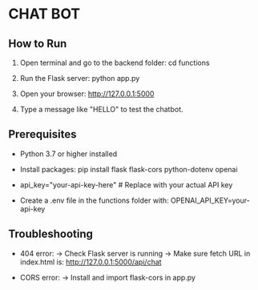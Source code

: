 # CHAT BOT

## How to Run

1. Open terminal and go to the backend folder:
   cd functions

2. Run the Flask server:
   python app.py

3. Open your browser:
   http://127.0.0.1:5000

4. Type a message like "HELLO" to test the chatbot.


## Prerequisites

- Python 3.7 or higher installed
- Install packages:
  pip install flask flask-cors python-dotenv openai

- api_key="your-api-key-here"  # Replace with your actual API key

- Create a .env file in the functions folder with:
  OPENAI_API_KEY=your-api-key


## Troubleshooting

- 404 error:
  → Check Flask server is running
  → Make sure fetch URL in index.html is:
     http://127.0.0.1:5000/api/chat

- CORS error:
  → Install and import flask-cors in app.py